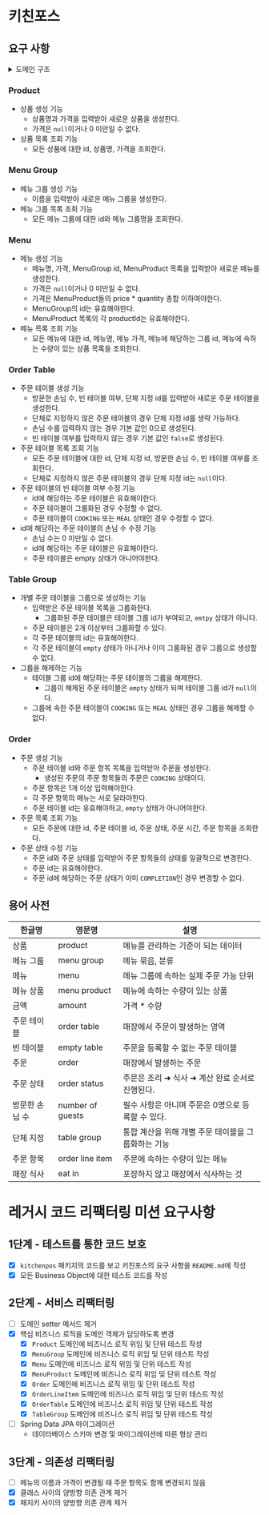# 키친포스

## 요구 사항
<details>
<summary>도메인 구조</summary>
<div markdown="1">

<img src="https://user-images.githubusercontent.com/28749734/197745454-e7874650-ccc2-484c-9ae4-d9ce255751a7.png" width="70%">

</div>
</details>

### Product
- 상품 생성 기능
    - 상품명과 가격을 입력받아 새로운 상품을 생성한다.
    - 가격은 `null`이거나 0 미만일 수 없다.
- 상품 목록 조회 기능
    - 모든 상품에 대한 id, 상품명, 가격을 조회한다.

### Menu Group
- 메뉴 그룹 생성 기능
  - 이름을 입력받아 새로운 메뉴 그룹을 생성한다.
- 메뉴 그룹 목록 조회 기능
  - 모든 메뉴 그룹에 대한 id와 메뉴 그룹명을 조회한다.

### Menu
- 메뉴 생성 기능
  - 메뉴명, 가격, MenuGroup id, MenuProduct 목록을 입력받아 새로운 메뉴를 생성한다. 
  - 가격은 `null`이거나 0 미만일 수 없다.
  - 가격은 MenuProduct들의 price * quantity 총합 이하여야한다.
  - MenuGroup의 id는 유효해야한다.
  - MenuProduct 목록의 각 productId는 유효해야한다.
- 메뉴 목록 조회 기능
  - 모든 메뉴에 대한 id, 메뉴명, 메뉴 가격, 메뉴에 해당하는 그룹 id, 메뉴에 속하는 수량이 있는 상품 목록을 조회한다. 

### Order Table
- 주문 테이블 생성 기능
  - 방문한 손님 수, 빈 테이블 여부, 단체 지정 id를 입력받아 새로운 주문 테이블을 생성한다.
  - 단체로 지정하지 않은 주문 테이블의 경우 단체 지정 id를 생략 가능하다.
  - 손님 수를 입력하지 않는 경우 기본 값인 0으로 생성된다.
  - 빈 테이블 여부를 입력하지 않는 경우 기본 값인 `false`로 생성된다.
- 주문 테이블 목록 조회 기능
  - 모든 주문 테이블에 대한 id, 단체 지정 id, 방문한 손님 수, 빈 테이블 여부를 조회한다.
  - 단체로 지정하지 않은 주문 테이블의 경우 단체 지정 id는 `null`이다.
- 주문 테이블의 빈 테이블 여부 수정 기능
  - id에 해당하는 주문 테이블은 유효해야한다.
  - 주문 테이블이 그룹화된 경우 수정할 수 없다.
  - 주문 테이블이 `COOKING` 또는 `MEAL` 상태인 경우 수정할 수 없다.
- id에 해당하는 주문 테이블의 손님 수 수정 기능
  - 손님 수는 0 미만일 수 없다.
  - id에 해당하는 주문 테이블은 유효해야한다.
  - 주문 테이블은 empty 상태가 아니어야한다.

### Table Group
- 개별 주문 테이블을 그룹으로 생성하는 기능
  - 입력받은 주문 테이블 목록을 그룹화한다.
    - 그룹화된 주문 테이블은 테이블 그룹 id가 부여되고, `emtpy` 상태가 아니다.
  - 주문 테이블은 2개 이상부터 그룹화할 수 있다.
  - 각 주문 테이블의 id는 유효해야한다.
  - 각 주문 테이블이 `empty` 상태가 아니거나 이미 그룹화된 경우 그룹으로 생성할 수 없다.
- 그룹을 해제하는 기능
  - 테이블 그룹 id에 해당하는 주문 테이블의 그룹을 해제한다.
    - 그룹이 해제된 주문 테이블은 `empty` 상태가 되며 테이블 그룹 id가 `null`이다.
  - 그룹에 속한 주문 테이블이 `COOKING` 또는 `MEAL` 상태인 경우 그룹을 해제할 수 없다.

### Order
- 주문 생성 기능
  - 주문 테이블 id와 주문 항목 목록을 입력받아 주문을 생성한다.
    - 생성된 주문의 주문 항목들의 주문은 `COOKING` 상태이다. 
  - 주문 항목은 1개 이상 입력해야한다.
  - 각 주문 항목의 메뉴는 서로 달라야한다.
  - 주문 테이블 id는 유효해야하고, `empty` 상태가 아니어야한다.
- 주문 목록 조회 기능
  - 모든 주문에 대한 id, 주문 테이블 id, 주문 상태, 주문 시간, 주문 항목을 조회한다.
- 주문 상태 수정 기능
  - 주문 id와 주문 상태를 입력받아 주문 항목들의 상태를 일괄적으로 변경한다.
  - 주문 id는 유효해야한다.
  - 주문 id에 해당하는 주문 상태가 이미 `COMPLETION`인 경우 변경할 수 없다.

## 용어 사전

| 한글명 | 영문명 | 설명 |
| --- | --- | --- |
| 상품 | product | 메뉴를 관리하는 기준이 되는 데이터 |
| 메뉴 그룹 | menu group | 메뉴 묶음, 분류 |
| 메뉴 | menu | 메뉴 그룹에 속하는 실제 주문 가능 단위 |
| 메뉴 상품 | menu product | 메뉴에 속하는 수량이 있는 상품 |
| 금액 | amount | 가격 * 수량 |
| 주문 테이블 | order table | 매장에서 주문이 발생하는 영역 |
| 빈 테이블 | empty table | 주문을 등록할 수 없는 주문 테이블 |
| 주문 | order | 매장에서 발생하는 주문 |
| 주문 상태 | order status | 주문은 조리 ➜ 식사 ➜ 계산 완료 순서로 진행된다. |
| 방문한 손님 수 | number of guests | 필수 사항은 아니며 주문은 0명으로 등록할 수 있다. |
| 단체 지정 | table group | 통합 계산을 위해 개별 주문 테이블을 그룹화하는 기능 |
| 주문 항목 | order line item | 주문에 속하는 수량이 있는 메뉴 |
| 매장 식사 | eat in | 포장하지 않고 매장에서 식사하는 것 |

# 레거시 코드 리팩터링 미션 요구사항

## 1단계 - 테스트를 통한 코드 보호
- [x] `kitchenpos` 패키지의 코드를 보고 키친포스의 요구 사항을 `README.md`에 작성
- [x] 모든 Business Object에 대한 테스트 코드를 작성

## 2단계 - 서비스 리팩터링
- [ ] 도메인 setter 메서드 제거
- [x] 핵심 비즈니스 로직을 도메인 객체가 담당하도록 변경
  - [x] `Product` 도메인에 비즈니스 로직 위임 및 단위 테스트 작성
  - [x] `MenuGroup` 도메인에 비즈니스 로직 위임 및 단위 테스트 작성
  - [x] `Menu` 도메인에 비즈니스 로직 위임 및 단위 테스트 작성
  - [x] `MenuProduct` 도메인에 비즈니스 로직 위임 및 단위 테스트 작성
  - [x] `Order` 도메인에 비즈니스 로직 위임 및 단위 테스트 작성
  - [x] `OrderLineItem` 도메인에 비즈니스 로직 위임 및 단위 테스트 작성
  - [x] `OrderTable` 도메인에 비즈니스 로직 위임 및 단위 테스트 작성
  - [x] `TableGroup` 도메인에 비즈니스 로직 위임 및 단위 테스트 작성
- [ ] Spring Data JPA 마이그레이션
  - 데이터베이스 스키마 변경 및 마이그레이션에 따른 형상 관리 

## 3단계 - 의존성 리팩터링 
- [ ] 메뉴의 이름과 가격이 변경될 때 주문 항목도 함께 변경되지 않음
- [x] 클래스 사이의 양방향 의존 관계 제거
- [x] 패지키 사이의 양방향 의존 관계 제거
